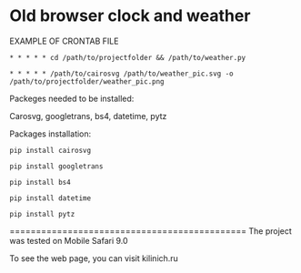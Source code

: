 # Old browser clock and weather

EXAMPLE OF CRONTAB FILE

`* * * * * cd /path/to/projectfolder && /path/to/weather.py`

`* * * * * /path/to/cairosvg /path/to/weather_pic.svg -o /path/to/projectfolder/weather_pic.png`

Packeges needed to be installed:

Carosvg, googletrans, bs4, datetime, pytz

Packages installation:

`pip install cairosvg`

`pip install googletrans`

`pip install bs4`

`pip install datetime`

`pip install pytz`

=============================================
The project was tested on Mobile Safari 9.0

To see the web page, you can visit kilinich.ru
